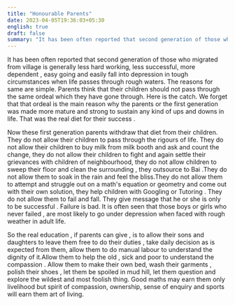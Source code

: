 ```yaml
---
title: "Honourable Parents"
date: 2023-04-05T19:36:03+05:30
english: true
draft: false
summary: "It has been often reported that second generation of those who migrated from village is generally less  hard working..."
---
```


It has been often reported  that second generation of those who migrated from village is generally  less  hard working, less successful, more dependent , easy going and easily fall into depression in tough circumstances when life passes  through rough waters. The reasons for same are simple. Parents think that their children should not pass through the same ordeal which they have gone through. Here is the catch. We forget that that ordeal is the main reason why the parents or the first generation was made more mature and strong to sustain any kind of ups and downs in life. That was the real diet for their  success .

Now these first generation parents withdraw that diet  from their children. They do not allow their children to pass through the rigours of life. They do not allow their children to buy milk from milk booth and ask and count the change, they do not allow their children to fight and again settle their grievances  with children of neighbourhood, they do not allow children to sweep their floor and clean the surrounding , they outsource to Bai .They do not allow them to soak in the rain and feel the bliss.They do not allow them to attempt and struggle out on a math's  equation or geometry  and come out with their own solution, they help children with Googling or Tutoring . They do not allow them to fail and fall. They give message that he or she  is only to be  successful . Failure is bad. It is often seen that those boys or girls  who never failed , are most likely to go under depression when faced with  rough weather in adult life.

So the real education , if parents can give , is to  allow their sons and daughters to leave them free to do their duties , take daily decision as is expected from them, allow them to do manual  labour to understand the  dignity of it.Allow them to help the old , sick and poor  to understand the compassion . Allow them to make their own bed, wash their garments , polish their shoes , let them  be spoiled   in mud hill, let them question and explore the wildest and most foolish thing. Good maths may earn them  only livelihood but spirit of compassion, ownership, sense of enquiry and sports will earn them art of living.
